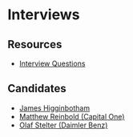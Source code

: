 # Interviews

## Resources

* [Interview Questions](questions.md)

## Candidates

- [James Higginbotham](mailto:james@launchany.com)
- [Matthew Reinbold (Capital One)](mailto:hello@matthewreinbold.com)
- [Olaf Stelter (Daimler Benz)](mailto:olaf.stelter@daimler.com)

